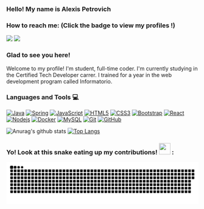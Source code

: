 ### Hello! My name is Alexis Petrovich<br>

### How to reach me: <strong>(Click the badge to view my profiles !)</strong>

<img src="https://img.shields.io/badge/alexispetrovich11@gmail.com-%23D14836.svg?&style=for-the-badge&logo=gmail&logoColor=white" href="alexispetrovich11@gmail.com">     <a href="https://www.linkedin.com/in/alexis-petrovich-a0977620a/"><img src="https://img.shields.io/badge/Alexis Petrovich-%230077B5.svg?&style=for-the-badge&logo=linkedin&logoColor=white" ></a> 

### Glad to see you here! 

Welcome to my profile! I'm student, full-time coder. I'm currently studying in the Certified Tech Developer carrer.
I trained for a year in the web development program called Informatorio.

### Languages and Tools :computer:

[![Java](https://img.shields.io/badge/Java-orange?style=flat&logo=java&logoColor=white&link)]() [![Spring](https://img.shields.io/badge/-Spring-181717?style=flat&logo=Spring&link)]() [![JavaScript](https://img.shields.io/badge/-JavaScript-black?style=flat&logo=javascript&link)]() [![HTML5](https://img.shields.io/badge/-HTML5-E34F26?style=flat&logo=html5&logoColor=white&link)]() [![CSS3](https://img.shields.io/badge/-CSS3-1572B6?style=flat&logo=css3&link)]() [![Bootstrap](https://img.shields.io/badge/-Bootstrap-563D7C?style=flat&logo=bootstrap&link)]() [![React](https://img.shields.io/badge/-React-black?style=flat&logo=react&link)]() [![Nodejs](https://img.shields.io/badge/-Nodejs-black?style=flat&logo=Node.js&link)]() [![Docker](https://img.shields.io/badge/-Docker-black?style=flat&logo=docker&link)]() [![MySQL](https://img.shields.io/badge/-MySQL-black?style=flat&logo=mysql&link)]() [![Git](https://img.shields.io/badge/-Git-black?style=flat&logo=git&link)]() [![GitHub](https://img.shields.io/badge/-GitHub-181717?style=flat&logo=github&link)]() 

![Anurag's github stats](https://github-readme-stats.vercel.app/api?username=alpetrovich&show_icons=true&count_private=true&hide=stars&include_all_commits=true&theme=buefy)
[![Top Langs](https://github-readme-stats.vercel.app/api/top-langs/?username=alpetrovich&layout=compact)](https://github.com/alpetrovich/github-readme-stats)

### Yo! Look at this snake eating up my contributions! <img src= "https://c.tenor.com/BczFoyx41WoAAAAj/swallowed-the-mighty-ones.gif" width= "30" height= "30">  :
![github contribution grid snake animation](https://raw.githubusercontent.com/hritik5102/hritik5102/output/github-contribution-grid-snake.svg)


